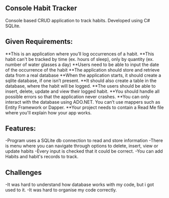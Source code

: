 ﻿## Console Habit Tracker

Console based CRUD application to track habits. Developed using C# SQLite.

## Given Requirements:

 **This is an application where you’ll log occurrences of a habit.
 **This habit can't be tracked by time (ex. hours of sleep), only by quantity (ex. number of water glasses a day)
 **Users need to be able to input the date of the occurrence of the habit
 **The application should store and retrieve data from a real database
 **When the application starts, it should create a sqlite database, if one isn’t present.
 **It should also create a table in the database, where the habit will be logged.
 **The users should be able to insert, delete, update and view their logged habit.
 **You should handle all possible errors so that the application never crashes.
 **You can only interact with the database using ADO.NET. You can’t use mappers such as Entity Framework or Dapper.
 **Your project needs to contain a Read Me file where you'll explain how your app works.

 ## Features:

 -Program uses a SQLite db connection to read and store information
 -There is menu where you can navigate through options to delete, insert, view or update habits
 -Every input is checked that it could be correct.
 -You can add Habits and habit's records to track.

 ## Challenges

 -It was hard to understand how database works with my code, but i got used to it.
 -It was hard to organise my code correctly.